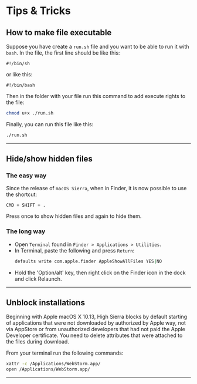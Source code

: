 # Tips & Tricks

## How to make file executable

Suppose you have create a `run.sh` file and you want to be able to run it with `bash`. In the file, the first line should be like this:

``` none
#!/bin/sh
```

or like this:

``` none
#!/bin/bash
```

Then in the folder with your file run this command to add execute rights to the file:

``` bash
chmod u+x ./run.sh
```

Finally, you can run this file like this:

``` bash
./run.sh
```

---

## Hide/show hidden files

### The easy way

Since the release of `macOS Sierra`, when in Finder, it is now possible to use the shortcut:

``` none
CMD + SHIFT + .
```

Press once to show hidden files and again to hide them. 

### The long way

- Open `Terminal` found in `Finder > Applications > Utilities`.
- In Terminal, paste the following and press `Return`:
    ``` bash
    defaults write com.apple.finder AppleShowAllFiles YES|NO
    ```
- Hold the 'Option/alt' key, then right click on the Finder icon in the dock and click Relaunch.

---

## Unblock installations

Beginning with Apple macOS X 10.13, High Sierra blocks by default starting of applications that were not downloaded by authorized by Apple way, not via AppStore or from unauthorized developers that had not paid the Apple Developer certificate. You need to delete attributes that were attached to the files during download.

From your terminal run the following commands:

``` bash
xattr -c /Applications/WebStorm.app/
open /Applications/WebStorm.app/
```

---

